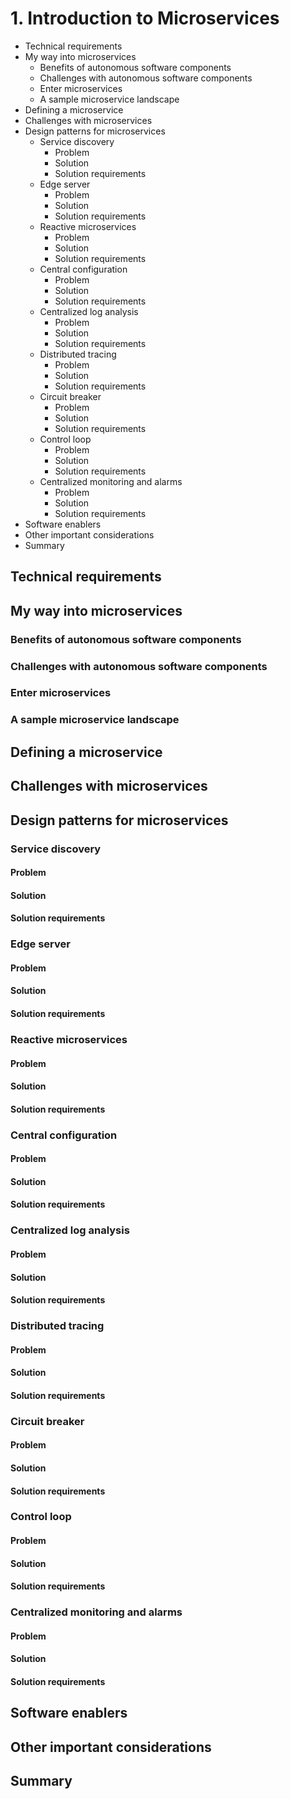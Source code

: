 # 1. Introduction to Microservices

* Technical requirements
* My way into microservices
   * Benefits of autonomous software components
   * Challenges with autonomous software components
   * Enter microservices
   * A sample microservice landscape
* Defining a microservice
* Challenges with microservices
* Design patterns for microservices
   * Service discovery
      * Problem
      * Solution
      * Solution requirements
   * Edge server
      * Problem
      * Solution
      * Solution requirements
   * Reactive microservices
      * Problem
      * Solution
      * Solution requirements
   * Central configuration
      * Problem
      * Solution
      * Solution requirements
   * Centralized log analysis
      * Problem
      * Solution
      * Solution requirements
   * Distributed tracing
      * Problem
      * Solution
      * Solution requirements
   * Circuit breaker
      * Problem
      * Solution
      * Solution requirements
   * Control loop
      * Problem
      * Solution
      * Solution requirements
   * Centralized monitoring and alarms
      * Problem
      * Solution
      * Solution requirements
* Software enablers
* Other important considerations
* Summary

## Technical requirements
## My way into microservices
### Benefits of autonomous software components
### Challenges with autonomous software components
### Enter microservices
### A sample microservice landscape
## Defining a microservice
## Challenges with microservices
## Design patterns for microservices
### Service discovery
#### Problem
#### Solution
#### Solution requirements
### Edge server
#### Problem
#### Solution
#### Solution requirements
### Reactive microservices
#### Problem
#### Solution
#### Solution requirements
### Central configuration
#### Problem
#### Solution
#### Solution requirements
### Centralized log analysis
#### Problem
#### Solution
#### Solution requirements
### Distributed tracing
#### Problem
#### Solution
#### Solution requirements
### Circuit breaker
#### Problem
#### Solution
#### Solution requirements
### Control loop
#### Problem
#### Solution
#### Solution requirements
### Centralized monitoring and alarms
#### Problem
#### Solution
#### Solution requirements
## Software enablers
## Other important considerations
## Summary

